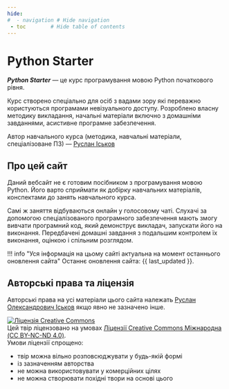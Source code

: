 ```yaml
---
hide:
#  - navigation # Hide navigation
 - toc        # Hide table of contents
---
```

# Python Starter

***Python Starter*** — це курс програмування мовою Python початкового рівня.

Курс створено спеціально для осіб з вадами зору які переважно користуються програмами невізуального доступу. Розроблено власну методику викладання, начальні матеріали включно з домашніми завданнями, асистивне програмне забезпечення.

Автор навчального курса (методика, навчальні матеріали, спеціалізоване ПЗ) — [Руслан Іськов](http://ruslan.rv.ua/)


## Про цей сайт

Даний вебсайт не є готовим посібником з програмування мовою Python. 
Його варто сприймати як добірку навчальних матеріалів, конспектами до занять навчального курса. 

Самі ж заняття відбуваються онлайн у голосовому чаті. 
Слухачі за допомогою спеціалізованого програмного забезпечення 
мають змогу вивчати програмний код, який демонструє викладач, 
запускати його на виконання. 
Передбачені домашні завдання з подальшим контролем їх виконання, 
оцінкою і спільним розглядом. 

!!! info "Уся інформація на цьому сайті актуальна на момент останнього оновлення сайта"
	Останнє оновлення сайта: {{ last_updated }}.
	
## Авторські права та ліцензія

Авторські права на усі матеріали цього сайта належать [Руслан Олександрович Іськов](https://ruslan.rv.ua) якщо явно не зазначено інше.

<a rel="license" href="http://creativecommons.org/licenses/by-nc-nd/4.0/"><img alt="Ліцензія Creative Commons" style="border-width:0" src="https://i.creativecommons.org/l/by-nc-nd/4.0/88x31.png" /></a>
<br />
Цей твір ліцензовано на умовах <a rel="license" href="http://creativecommons.org/licenses/by-nc-nd/4.0/">Ліцензії Creative Commons Міжнародна (CC BY-NC-ND 4.0)</a>.  
Умови ліцензії спрощено: 

- твір можна вільно розповсюджувати у будь-якій формі
- із зазначенням авторства
- не можна використовувати у комерційних цілях
- не можна створювати похідні твори на основі цього


<!--
## Список літератури

1. **Марк Лутц - "Вивчаємо Python" 5-е видання.**
	
	Пітонівська "біблія".

	П'яте видання "Learning Pytho" — це підручник, написаний доступною мовою, розрахований на індивідуальну швидкість навчання і заснований на матеріалах навчальних курсів, які автор, Марк Лутц, веде вже протягом десяти років. Видання значно розширено і доповнено відповідно до змін, що з'явилися в нових версіях Python 3.3 та Python 2.7. У книзі представлені:
	- основні типи об'єктів мови Python, порядок їх створення і роботи з ними;
	- функції як основний процедурний елемент мови;
	- методи роботи з модулями та класами;
	- включені описи моделей та інструкцій обробки виключень;
	- а також огляд інструментів розробки;

	Кожен розділ закінчується контрольними запитаннями з відповідями на них, а кожна частина --- практичними завданнями, відповіді до яких наведено у додатку.

1. **Марк Лутц - "Кишеньковий довідник Python"**


1. **“Укус Питона” – “A Byte of Python”**
	Популярне безкоштовне видання. Дуже легко читається. Багато прикладів коду.
	
	[Читати](https://wombat.org.ua/AByteOfPython/)
-->